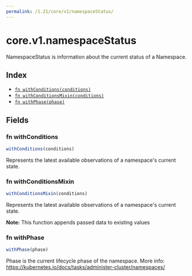 ```yaml
---
permalink: /1.21/core/v1/namespaceStatus/
---
```


# core.v1.namespaceStatus

NamespaceStatus is information about the current status of a Namespace.

## Index

* [`fn withConditions(conditions)`](#fn-withconditions)
* [`fn withConditionsMixin(conditions)`](#fn-withconditionsmixin)
* [`fn withPhase(phase)`](#fn-withphase)

## Fields

### fn withConditions

```ts
withConditions(conditions)
```

Represents the latest available observations of a namespace's current state.

### fn withConditionsMixin

```ts
withConditionsMixin(conditions)
```

Represents the latest available observations of a namespace's current state.

**Note:** This function appends passed data to existing values

### fn withPhase

```ts
withPhase(phase)
```

Phase is the current lifecycle phase of the namespace. More info: https://kubernetes.io/docs/tasks/administer-cluster/namespaces/